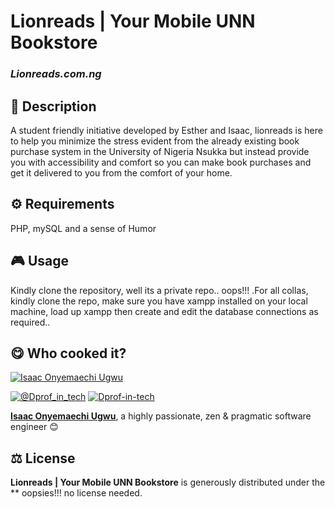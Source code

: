 
# Lionreads | Your Mobile UNN Bookstore

### *Lionreads.com.ng*

## 📄 Description
A student friendly initiative developed by Esther and Isaac,  lionreads is here to help you minimize the stress evident from the already existing book purchase system in the University of Nigeria Nsukka but instead provide you with  accessibility and comfort so you can make book purchases and get it delivered to you from the comfort of your home.


## ⚙️ Requirements
PHP, mySQL and a sense of Humor


## 🎮 Usage
Kindly clone the repository, well its a private repo.. oops!!! .For all collas, kindly clone the repo, make sure you have xampp installed on your local machine, load up xampp then create and edit the database connections as required..



## 😋 Who cooked it?

[![Isaac Onyemaechi Ugwu](https://s.gravatar.com/avatar/aecd89d096b132d9d8cd40263fa16d1f?s=200)](https://isaaconyemaechi.tech "Isaac Onyemaechi Ugwu personal website")


[![@Dprof_in_tech][twitter-image]](https://twitter.com/Dprof_in_tech) [![Dprof-in-tech][github-image]](https://github.com/Dprof-in-tech)

**[Isaac Onyemaechi Ugwu](https://isaaconyemaechi.tech)**, a highly passionate, zen &amp; pragmatic software engineer 😊


## ⚖️ License

**Lionreads | Your Mobile UNN Bookstore** is generously distributed under the ** oopsies!!! no license needed.


<!-- GitHub's Markdown reference links -->
[twitter-image]: https://img.shields.io/badge/Twitter-1DA1F2?style=for-the-badge&logo=twitter&logoColor=white
[github-image]: https://img.shields.io/badge/GitHub-100000?style=for-the-badge&logo=github&logoColor=white

<!-- README generated with: https://github.com/pH-7/cool-readme-generator -->

